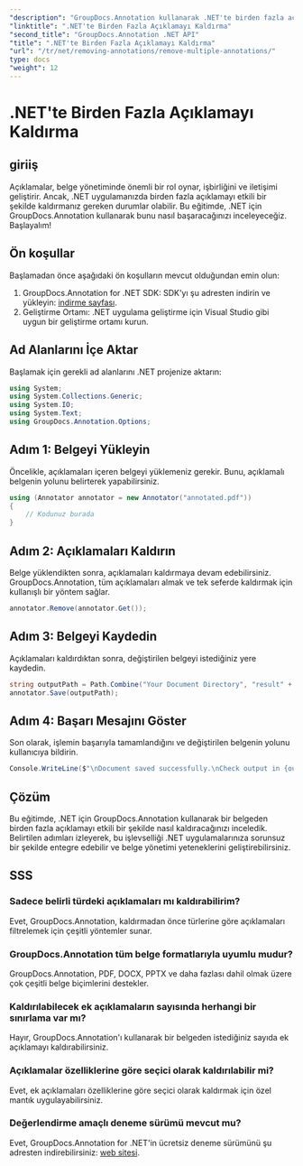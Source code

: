 ```yaml
---
"description": "GroupDocs.Annotation kullanarak .NET'te birden fazla açıklamayı etkili bir şekilde nasıl kaldıracağınızı öğrenin. Uygulamalarınıza sorunsuz entegrasyon için adım adım öğreticimizi izleyin."
"linktitle": ".NET'te Birden Fazla Açıklamayı Kaldırma"
"second_title": "GroupDocs.Annotation .NET API"
"title": ".NET'te Birden Fazla Açıklamayı Kaldırma"
"url": "/tr/net/removing-annotations/remove-multiple-annotations/"
type: docs
"weight": 12
---
```


# .NET'te Birden Fazla Açıklamayı Kaldırma

## giriiş
Açıklamalar, belge yönetiminde önemli bir rol oynar, işbirliğini ve iletişimi geliştirir. Ancak, .NET uygulamanızda birden fazla açıklamayı etkili bir şekilde kaldırmanız gereken durumlar olabilir. Bu eğitimde, .NET için GroupDocs.Annotation kullanarak bunu nasıl başaracağınızı inceleyeceğiz. Başlayalım!
## Ön koşullar
Başlamadan önce aşağıdaki ön koşulların mevcut olduğundan emin olun:
1. GroupDocs.Annotation for .NET SDK: SDK'yı şu adresten indirin ve yükleyin: [indirme sayfası](https://releases.groupdocs.com/annotation/net/).
2. Geliştirme Ortamı: .NET uygulama geliştirme için Visual Studio gibi uygun bir geliştirme ortamı kurun.

## Ad Alanlarını İçe Aktar
Başlamak için gerekli ad alanlarını .NET projenize aktarın:
```csharp
using System;
using System.Collections.Generic;
using System.IO;
using System.Text;
using GroupDocs.Annotation.Options;
```
## Adım 1: Belgeyi Yükleyin
Öncelikle, açıklamaları içeren belgeyi yüklemeniz gerekir. Bunu, açıklamalı belgenin yolunu belirterek yapabilirsiniz.
```csharp
using (Annotator annotator = new Annotator("annotated.pdf"))
{
    // Kodunuz burada
}
```
## Adım 2: Açıklamaları Kaldırın
Belge yüklendikten sonra, açıklamaları kaldırmaya devam edebilirsiniz. GroupDocs.Annotation, tüm açıklamaları almak ve tek seferde kaldırmak için kullanışlı bir yöntem sağlar.
```csharp
annotator.Remove(annotator.Get());
```
## Adım 3: Belgeyi Kaydedin
Açıklamaları kaldırdıktan sonra, değiştirilen belgeyi istediğiniz yere kaydedin.
```csharp
string outputPath = Path.Combine("Your Document Directory", "result" + Path.GetExtension("input.pdf"));
annotator.Save(outputPath);
```
## Adım 4: Başarı Mesajını Göster
Son olarak, işlemin başarıyla tamamlandığını ve değiştirilen belgenin yolunu kullanıcıya bildirin.
```csharp
Console.WriteLine($"\nDocument saved successfully.\nCheck output in {outputPath}.");
```

## Çözüm
Bu eğitimde, .NET için GroupDocs.Annotation kullanarak bir belgeden birden fazla açıklamayı etkili bir şekilde nasıl kaldıracağınızı inceledik. Belirtilen adımları izleyerek, bu işlevselliği .NET uygulamalarınıza sorunsuz bir şekilde entegre edebilir ve belge yönetimi yeteneklerini geliştirebilirsiniz.
## SSS
### Sadece belirli türdeki açıklamaları mı kaldırabilirim?
Evet, GroupDocs.Annotation, kaldırmadan önce türlerine göre açıklamaları filtrelemek için çeşitli yöntemler sunar.
### GroupDocs.Annotation tüm belge formatlarıyla uyumlu mudur?
GroupDocs.Annotation, PDF, DOCX, PPTX ve daha fazlası dahil olmak üzere çok çeşitli belge biçimlerini destekler.
### Kaldırılabilecek ek açıklamaların sayısında herhangi bir sınırlama var mı?
Hayır, GroupDocs.Annotation'ı kullanarak bir belgeden istediğiniz sayıda ek açıklamayı kaldırabilirsiniz.
### Açıklamalar özelliklerine göre seçici olarak kaldırılabilir mi?
Evet, ek açıklamaları özelliklerine göre seçici olarak kaldırmak için özel mantık uygulayabilirsiniz.
### Değerlendirme amaçlı deneme sürümü mevcut mu?
Evet, GroupDocs.Annotation for .NET'in ücretsiz deneme sürümünü şu adresten indirebilirsiniz: [web sitesi](https://releases.groupdocs.com/annotation/net/).